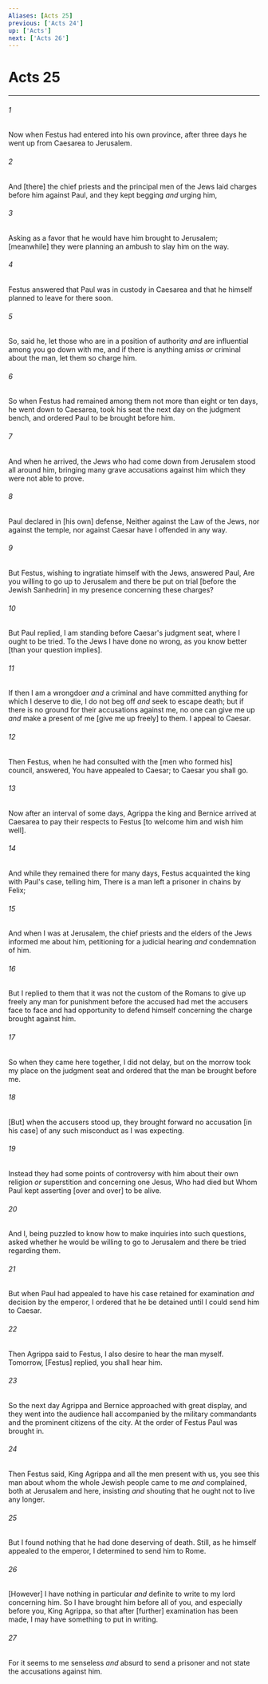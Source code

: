 ```yaml
---
Aliases: [Acts 25]
previous: ['Acts 24']
up: ['Acts']
next: ['Acts 26']
---
```

# Acts 25

***














###### 1 






Now when Festus had entered into his own province, after three days he went up from Caesarea to Jerusalem. 













###### 2 






And [there] the chief priests and the principal men of the Jews laid charges before him against Paul, and they kept begging _and_ urging him, 













###### 3 






Asking as a favor that he would have him brought to Jerusalem; [meanwhile] they were planning an ambush to slay him on the way. 













###### 4 






Festus answered that Paul was in custody in Caesarea and that he himself planned to leave for there soon. 













###### 5 






So, said he, let those who are in a position of authority _and_ are influential among you go down with me, and if there is anything amiss _or_ criminal about the man, let them so charge him. 













###### 6 






So when Festus had remained among them not more than eight or ten days, he went down to Caesarea, took his seat the next day on the judgment bench, and ordered Paul to be brought before him. 













###### 7 






And when he arrived, the Jews who had come down from Jerusalem stood all around him, bringing many grave accusations against him which they were not able to prove. 













###### 8 






Paul declared in [his own] defense, Neither against the Law of the Jews, nor against the temple, nor against Caesar have I offended in any way. 













###### 9 






But Festus, wishing to ingratiate himself with the Jews, answered Paul, Are you willing to go up to Jerusalem and there be put on trial [before the Jewish Sanhedrin] in my presence concerning these charges? 













###### 10 






But Paul replied, I am standing before Caesar's judgment seat, where I ought to be tried. To the Jews I have done no wrong, as you know better [than your question implies]. 













###### 11 






If then I am a wrongdoer _and_ a criminal and have committed anything for which I deserve to die, I do not beg off _and_ seek to escape death; but if there is no ground for their accusations against me, no one can give me up _and_ make a present of me [give me up freely] to them. I appeal to Caesar. 













###### 12 






Then Festus, when he had consulted with the [men who formed his] council, answered, You have appealed to Caesar; to Caesar you shall go. 













###### 13 






Now after an interval of some days, Agrippa the king and Bernice arrived at Caesarea to pay their respects to Festus [to welcome him and wish him well]. 













###### 14 






And while they remained there for many days, Festus acquainted the king with Paul's case, telling him, There is a man left a prisoner in chains by Felix; 













###### 15 






And when I was at Jerusalem, the chief priests and the elders of the Jews informed me about him, petitioning for a judicial hearing _and_ condemnation of him. 













###### 16 






But I replied to them that it was not the custom of the Romans to give up freely any man for punishment before the accused had met the accusers face to face and had opportunity to defend himself concerning the charge brought against him. 













###### 17 






So when they came here together, I did not delay, but on the morrow took my place on the judgment seat and ordered that the man be brought before me. 













###### 18 






[But] when the accusers stood up, they brought forward no accusation [in his case] of any such misconduct as I was expecting. 













###### 19 






Instead they had some points of controversy with him about their own religion _or_ superstition and concerning one Jesus, Who had died but Whom Paul kept asserting [over and over] to be alive. 













###### 20 






And I, being puzzled to know how to make inquiries into such questions, asked whether he would be willing to go to Jerusalem and there be tried regarding them. 













###### 21 






But when Paul had appealed to have his case retained for examination _and_ decision by the emperor, I ordered that he be detained until I could send him to Caesar. 













###### 22 






Then Agrippa said to Festus, I also desire to hear the man myself. Tomorrow, [Festus] replied, you shall hear him. 













###### 23 






So the next day Agrippa and Bernice approached with great display, and they went into the audience hall accompanied by the military commandants and the prominent citizens of the city. At the order of Festus Paul was brought in. 













###### 24 






Then Festus said, King Agrippa and all the men present with us, you see this man about whom the whole Jewish people came to me _and_ complained, both at Jerusalem and here, insisting _and_ shouting that he ought not to live any longer. 













###### 25 






But I found nothing that he had done deserving of death. Still, as he himself appealed to the emperor, I determined to send him to Rome. 













###### 26 






[However] I have nothing in particular _and_ definite to write to my lord concerning him. So I have brought him before all of you, and especially before you, King Agrippa, so that after [further] examination has been made, I may have something to put in writing. 













###### 27 






For it seems to me senseless _and_ absurd to send a prisoner and not state the accusations against him.
